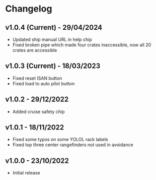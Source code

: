 # Changelog

## v1.0.4 (Current) - 29/04/2024

- Updated ship manual URL in help chip
- Fixed broken pipe which made four crates inaccessible, now all 20 crates are accessible

## v1.0.3 (Current) - 18/03/2023

- Fixed reset ISAN button
- Fixed load to auto pilot button

## v1.0.2 - 29/12/2022

- Added cruise safety chip

## v1.0.1 - 18/11/2022

- Fixed some typos on some YOLOL rack labels
- Fixed top three center rangefinders not used in avoidance

## v1.0.0 - 23/10/2022

- Initial release
